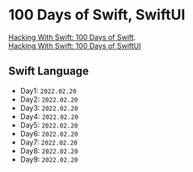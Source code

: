 # 100 Days of Swift, SwiftUI

[Hacking With Swift: 100 Days of Swift](https://www.hackingwithswift.com/100).   
[Hacking With Swift: 100 Days of SwiftUI](https://www.hackingwithswift.com/100/swiftui)

## Swift Language
- Day1: `2022.02.20`
- Day2: `2022.02.20`
- Day3: `2022.02.20`
- Day4: `2022.02.20`
- Day5: `2022.02.20`
- Day6: `2022.02.20`
- Day7: `2022.02.20`
- Day8: `2022.02.20`
- Day9: `2022.02.20`






